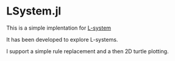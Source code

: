 # LSystem.jl

This is a simple implentation for [L-system](https://en.wikipedia.org/wiki/L-system)

It has been developed to explore L-systems.

I support a simple rule replacement and a then 2D turtle plotting.


